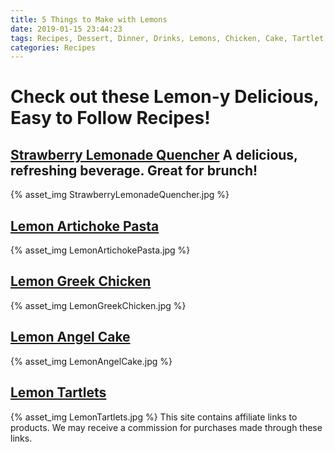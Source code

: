 ```yaml
---
title: 5 Things to Make with Lemons
date: 2019-01-15 23:44:23
tags: Recipes, Dessert, Dinner, Drinks, Lemons, Chicken, Cake, Tartlet, Greek, Artichoke, Lemonade
categories: Recipes
---
```

# Check out these Lemon-y Delicious, Easy to Follow Recipes!

## [Strawberry Lemonade Quencher](https://www.pamperedchef.com/pws/sarahconrad/recipe/Beverages/Strawberry+Lemonade+Quencher/28963) A delicious, refreshing beverage. Great for brunch!
{% asset_img StrawberryLemonadeQuencher.jpg %}

## [Lemon Artichoke Pasta](https://www.pamperedchef.com/pws/sarahconrad/recipe/Main+Dishes/Heart+Healthy/Lemon+Artichoke+Pasta/838390)
{% asset_img LemonArtichokePasta.jpg %}

## [Lemon Greek Chicken](https://www.pamperedchef.com/pws/sarahconrad/recipe/Main+Dishes/Large+Bar+Pan/Lemon+Greek+Chicken/49756)
{% asset_img LemonGreekChicken.jpg %}

## [Lemon Angel Cake](https://www.pamperedchef.com/pws/sarahconrad/recipe/Desserts/Heavenly+Lemon+Angel+Cake/86893)
{% asset_img LemonAngelCake.jpg %}

## [Lemon Tartlets](https://www.pamperedchef.com/pws/sarahconrad/recipe/Desserts/Lemon+Tartlets/10204)
{% asset_img LemonTartlets.jpg %}
This site contains affiliate links to products. We may receive a commission for purchases made through these links.